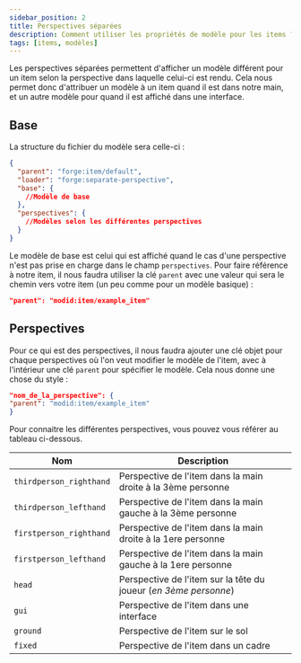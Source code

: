 ```yaml
---
sidebar_position: 2
title: Perspectives séparées
description: Comment utiliser les propriétés de modèle pour les items ?
tags: [items, modèles]
---
```


Les perspectives séparées permettent d'afficher un modèle différent pour un item selon la perspective dans laquelle celui-ci est rendu. Cela nous permet donc d'attribuer un modèle à un item quand il est dans notre main, et un autre modèle pour quand il est affiché dans une interface.

## Base

La structure du fichier du modèle sera celle-ci :

```json
{
  "parent": "forge:item/default",
  "loader": "forge:separate-perspective",
  "base": {
    //Modèle de base
  },
  "perspectives": {
    //Modèles selon les différentes perspectives
  }
}
```

Le modèle de base est celui qui est affiché quand le cas d'une perspective n'est pas prise en charge dans le champ `perspectives`. Pour faire référence à notre item, il nous faudra utiliser la clé `parent` avec une valeur qui sera   le chemin vers votre item (un peu comme pour un modèle basique) :

```json
"parent": "modid:item/example_item"
```

## Perspectives

Pour ce qui est des perspectives, il nous faudra ajouter une clé objet pour chaque perspectives où l'on veut modifier le modèle de l'item, avec à l'intérieur une clé `parent` pour spécifier le modèle. Cela nous donne une chose du style :

```json
"nom_de_la_perspective": {
"parent": "modid:item/example_item"
}
```

Pour connaitre les différentes perspectives, vous pouvez vous référer au tableau ci-dessous.

| Nom                     | Description                                                      |
|-------------------------|------------------------------------------------------------------|
| `thirdperson_righthand` | Perspective de l'item dans la main droite à la 3ème personne     |
| `thirdperson_lefthand`  | Perspective de l'item dans la main gauche à la 3ème personne     |
| `firstperson_righthand` | Perspective de l'item dans la main droite à la 1ere personne     |
| `firstperson_lefthand`  | Perspective de l'item dans la main gauche à la 1ere personne     |
| `head`                  | Perspective de l'item sur la tête du joueur (_en 3ème personne_) |
| `gui`                   | Perspective de l'item dans une interface                         |
| `ground`                | Perspective de l'item sur le sol                                 |
| `fixed`                 | Perspective de l'item dans un cadre                              |
